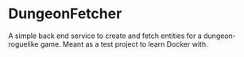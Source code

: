 # DungeonFetcher
A simple back end service to create and fetch entities for a dungeon-roguelike game. Meant as a test project to learn Docker with.
